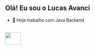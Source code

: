 ## Olá! Eu sou o Lucas Avanci

- 🔭 Hoje trabalho com Java Backend

<div style="display: inline_block"><br>
  <img align="center" height="40" width="50" src="https://cdn.jsdelivr.net/gh/devicons/devicon@latest/icons/java/java-original-wordmark.svg" />
  
</div>
